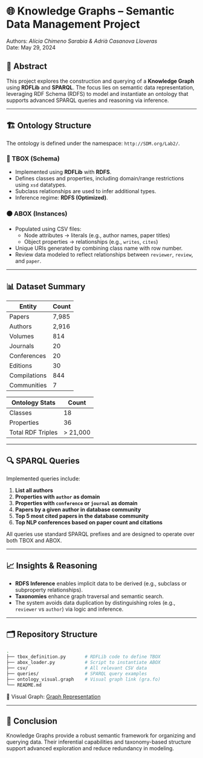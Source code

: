
# 🌐 Knowledge Graphs – Semantic Data Management Project

Authors: *Alícia Chimeno Sarabia & Adrià Casanova Lloveras*  
Date: May 29, 2024

## 🧠 Abstract

This project explores the construction and querying of a **Knowledge Graph** using **RDFLib** and **SPARQL**. The focus lies on semantic data representation, leveraging RDF Schema (RDFS) to model and instantiate an ontology that supports advanced SPARQL queries and reasoning via inference.

---

## 🏗️ Ontology Structure

The ontology is defined under the namespace: `http://SDM.org/Lab2/`.

### 🔷 TBOX (Schema)
- Implemented using **RDFLib** with **RDFS**.
- Defines classes and properties, including domain/range restrictions using `xsd` datatypes.
- Subclass relationships are used to infer additional types.
- Inference regime: **RDFS (Optimized)**.

### 🟤 ABOX (Instances)
- Populated using CSV files:
  - Node attributes → literals (e.g., author names, paper titles)
  - Object properties → relationships (e.g., `writes`, `cites`)
- Unique URIs generated by combining class name with row number.
- Review data modeled to reflect relationships between `reviewer`, `review`, and `paper`.

---

## 📊 Dataset Summary

| **Entity**       | **Count** |
|------------------|-----------|
| Papers           | 7,985     |
| Authors          | 2,916     |
| Volumes          | 814       |
| Journals         | 20        |
| Conferences      | 20        |
| Editions         | 30        |
| Compilations     | 844       |
| Communities      | 7         |

| **Ontology Stats**   | **Count** |
|----------------------|-----------|
| Classes              | 18        |
| Properties           | 36        |
| Total RDF Triples    | > 21,000  |

---

## 🔍 SPARQL Queries

Implemented queries include:

1. **List all authors**
2. **Properties with `author` as domain**
3. **Properties with `conference` or `journal` as domain**
4. **Papers by a given author in database community**
5. **Top 5 most cited papers in the database community**
6. **Top NLP conferences based on paper count and citations**

All queries use standard SPARQL prefixes and are designed to operate over both TBOX and ABOX.

---

## 📈 Insights & Reasoning

- **RDFS Inference** enables implicit data to be derived (e.g., subclass or subproperty relationships).
- **Taxonomies** enhance graph traversal and semantic search.
- The system avoids data duplication by distinguishing roles (e.g., `reviewer` vs `author`) via logic and inference.

---

## 🗂️ Repository Structure

```bash
.
├── tbox_definition.py       # RDFLib code to define TBOX
├── abox_loader.py           # Script to instantiate ABOX
├── csv/                     # All relevant CSV data
├── queries/                 # SPARQL query examples
├── ontology_visual.graph    # Visual graph link (gra.fo)
└── README.md
```

🔗 Visual Graph: [Graph Representation](https://app.gra.fo/editor/542c0c59-d7ab-45dd-8315-3d6241cbd984/public?token=93c70021a27f7e578c3269be6a0fa03d76c1f66faaabb4c58137e4b9db7837a6)


---

## 📌 Conclusion

Knowledge Graphs provide a robust semantic framework for organizing and querying data. Their inferential capabilities and taxonomy-based structure support advanced exploration and reduce redundancy in modeling.


